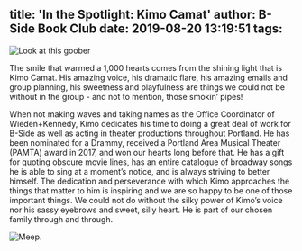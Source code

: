 title: 'In the Spotlight: Kimo Camat'
author: B-Side Book Club
date: 2019-08-20 13:19:51
tags:
---


![Look at this goober](/img/Kimo1.png)

The smile that warmed a 1,000 hearts comes from the shining light that is Kimo Camat. His amazing voice, his dramatic flare, his amazing emails and group planning, his sweetness and playfulness are things we could not be without in the group - and not to mention, those smokin’ pipes! 

When not making waves and taking names as the Office Coordinator of  Wieden+Kennedy, Kimo dedicates his time to doing a great deal of work for B-Side as well as acting in theater productions throughout Portland. He has been nominated for a Drammy, received a Portland Area Musical Theater (PAMTA) award in 2017, and won our hearts long before that. He has a gift for quoting obscure movie lines, has an entire catalogue of broadway songs he is able to sing at a moment’s notice, and is always striving to better himself. The dedication and perseverance with which Kimo approaches the things that matter to him is inspiring and we are so happy to be one of those important things. We could not do without the silky power of Kimo’s voice nor his sassy eyebrows and sweet, silly heart. He is part of our chosen family through and through. 


![Meep.](/img/pasted-1.png)